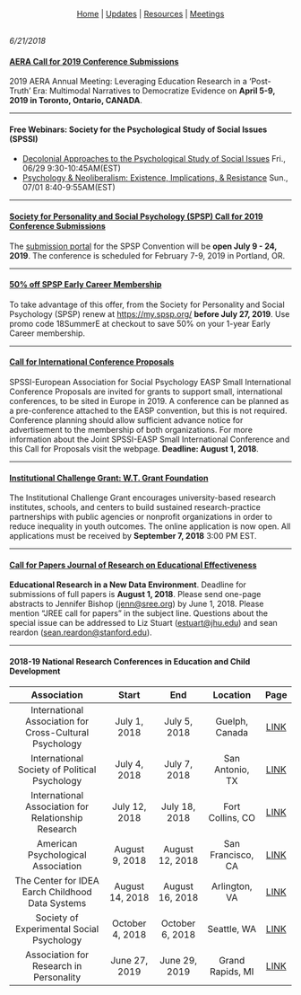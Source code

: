 <p align="center">
 <a href="https://scools.github.io/Home/">Home</a>  |
 <a href="https://scools.github.io/Updates/">Updates</a>  |
 <a href="https://scools.github.io/Resources/">Resources</a>  |
 <a href="https://scools.github.io/Meetings/">Meetings</a>
<br><br>
</p>

*6/21/2018*

#### [AERA Call for 2019 Conference Submissions](http://www.aera.net/Portals/38/AERA_AM2019_CallforSubmissions_FINAL_1.pdf)
2019 AERA Annual Meeting: Leveraging Education Research in a ‘Post-Truth’ Era: Multimodal Narratives to Democratize Evidence on **April 5-9, 2019 in Toronto, Ontario, CANADA**.

***

#### Free Webinars: Society for the Psychological Study of Social Issues (SPSSI) 
* [Decolonial Approaches to the Psychological Study of Social Issues](https://na01.safelinks.protection.outlook.com/?url=http%3A%2F%2Fwww.spssi.org%2Fdsp_emailhandler.cfm%3Feid%3D100506%26uid%3D84463&data=02%7C01%7Ckristin.moore%40kingcounty.gov%7C6bfb9131549b4775170108d5d6d12c9c%7Cbae5059a76f049d7999672dfe95d69c7%7C0%7C0%7C636651116258350322&sdata=MjI68y%2FgZH%2BawO2FrDdheqKuGk1gfNB3A64dlQ8fVwU%3D&reserved=0) Fri., 06/29 9:30-10:45AM(EST)
* [Psychology & Neoliberalism: Existence, Implications, & Resistance](https://na01.safelinks.protection.outlook.com/?url=http%3A%2F%2Fwww.spssi.org%2Fdsp_emailhandler.cfm%3Feid%3D100507%26uid%3D84463&data=02%7C01%7Ckristin.moore%40kingcounty.gov%7C6bfb9131549b4775170108d5d6d12c9c%7Cbae5059a76f049d7999672dfe95d69c7%7C0%7C0%7C636651116258360331&sdata=6gcxjhiJk8VQJsi%2FeRIr8NOxJ4JyftPG05g%2Fr1Puxyw%3D&reserved=0) Sun., 07/01 8:40-9:55AM(EST)

***

#### [Society for Personality and Social Psychology (SPSP) Call for 2019 Conference Submissions](https://na01.safelinks.protection.outlook.com/?url=http%3A%2F%2Fmeeting.spsp.org%2Fgeneral-info%2Fimportant-dates&data=02%7C01%7Ckristin.moore%40kingcounty.gov%7C6bfb9131549b4775170108d5d6d12c9c%7Cbae5059a76f049d7999672dfe95d69c7%7C0%7C0%7C636651116258330308&sdata=0IyDdGEm%2FwqSzdxYO33RkuzrOOhlTO%2BQ1IoZb8jWrLQ%3D&reserved=0)
The [submission portal](http://meeting.spsp.org/programming/prepare-your-submissions) for the SPSP Convention will be **open July 9 - 24, 2019**. The conference is scheduled for February 7-9, 2019 in Portland, OR.

***

#### [50% off SPSP Early Career Membership](https://na01.safelinks.protection.outlook.com/?url=https%3A%2F%2Fmy.spsp.org%2F&data=02%7C01%7Ckristin.moore%40kingcounty.gov%7C6bfb9131549b4775170108d5d6d12c9c%7Cbae5059a76f049d7999672dfe95d69c7%7C0%7C0%7C636651116258340317&sdata=k2rh6EtoAPgQyfrcRhRUgGf1RVng7diGINpmgHKMHuc%3D&reserved=0)
To take advantage of this offer, from the Society for Personality and Social Psychology (SPSP) renew at https://my.spsp.org/ **before July 27, 2019**. Use promo code 18SummerE at checkout to save 50% on your 1-year Early Career membership.

***

#### [Call for International Conference Proposals](https://na01.safelinks.protection.outlook.com/?url=http%3A%2F%2Fwww.spssi.org%2Fdsp_emailhandler.cfm%3Feid%3D100448%26uid%3D90146&data=02%7C01%7Ckristin.moore%40kingcounty.gov%7C6bfb9131549b4775170108d5d6d12c9c%7Cbae5059a76f049d7999672dfe95d69c7%7C0%7C0%7C636651116258360331&sdata=lnVzEIv7fwmC4tomI8NYfJjn4e2uoYP%2FQE%2B3JRSvu%2FY%3D&reserved=0)
SPSSI-European Association for Social Psychology EASP Small International Conference Proposals are invited for grants to support small, international conferences, to be sited in Europe in 2019. A conference can be planned as a pre-conference attached to the EASP convention, but this is not required. Conference planning should allow sufficient advance notice for advertisement to the membership of both organizations. For more information about the Joint SPSSI-EASP Small International Conference and this Call for Proposals visit the webpage. **Deadline: August 1, 2018**.

***

#### [Institutional Challenge Grant: W.T. Grant Foundation](http://wtgrantfoundation.org/grants/institutional-challenge-grant?utm_source=WilliamTGrant+Website+Signup&utm_campaign=889a2128a2-ICG+webinar+and+measures&utm_medium=email&utm_term=0_a590baf297-889a2128a2-340576261)
The Institutional Challenge Grant encourages university-based research institutes, schools, and centers to build sustained research-practice partnerships with public agencies or nonprofit organizations in order to reduce inequality in youth outcomes. The online application is now open. All applications must be received by **September 7, 2018** 3:00 PM EST.

***

#### [Call for Papers Journal of Research on Educational Effectiveness](https://drive.google.com/drive/folders/1PGWsQYaYGKRlzMMejQLyuusDOjs8Tryb)
**Educational Research in a New Data Environment**. Deadline for submissions of full papers is **August 1, 2018**. Please send one-page abstracts to Jennifer Bishop (jenn@sree.org) by June 1, 2018. Please mention “JREE call for papers” in the subject
line. Questions about the special issue can be addressed to Liz Stuart (estuart@jhu.edu) and sean reardon
(sean.reardon@stanford.edu).

***

#### 2018-19 National Research Conferences in Education and Child Development

|	Association	|	Start	|	End	|	Location	|	Page |
|	:---: 	|	:---: 	|	:---: 	|	:---: 	|				:---: 		|
|	International Association for Cross-Cultural Psychology	|	July 1, 2018	|	July 5, 2018	|	Guelph, Canada	|	[	LINK	](	http://www.iaccp.org/conf_iaccp/	)	|
|	International Society of Political Psychology	|	July 4, 2018	|	July 7, 2018	|	San Antonio, TX	|	[	LINK	](	http://www.ispp.org/meetings/	)	|
|	International Association for Relationship Research	|	July 12, 2018	|	July 18, 2018	|	Fort Collins, CO	|	[	LINK	](	http://www.iarr.org/Conferences/	)	|
|	American Psychological Association	|	August 9, 2018	|	August 12, 2018	|	San Francisco, CA	|	[	LINK	](	http://www.apa.org/convention/	)	|
|	The Center for IDEA Earch Childhood Data Systems	|	August 14, 2018	|	August 16, 2018	|	Arlington, VA	|	[	LINK	](	http://dasycenter.org/eventcalendar/2018-improving-data-improving-outcomes-conference/	)	|
|	Society of Experimental Social Psychology	|	October 4, 2018	|	October 6, 2018	|	Seattle, WA	|	[	LINK	](	http://www.sesp.org/annualconference	)	|
|	Association for Research in Personality	|	June 27, 2019	|	June 29, 2019	|	Grand Rapids, MI	|	[	LINK	](	http://www.personality-arp.org/conference/	)	|

